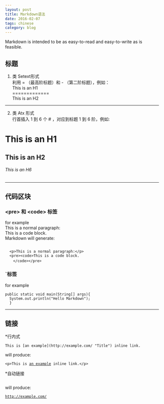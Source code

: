```yaml
---
layout: post
title: Markdown语法
date: 2016-02-07
tags: chinese
category: blog
---
```


Markdown is intended to be as easy-to-read and easy-to-write as is feasible.

标题
-----------

1.  类 Setext形式  
利用 = （最高阶标题）和 - （第二阶标题），例如：  
  This is an H1  
  =============  
  This is an H2  
  -------------  
2.  类 Atx 形式  
行首插入 1 到 6 个 # ，对应到标题 1 到 6 阶，例如:  
  # This is an H1  
  ## This is an H2  
  ###### This is an H6  

- - -  

代码区块
---------

### &lt;pre> 和 &lt;code> 标签  
  for example  
  This is a normal paragraph:  
  This is a code block.  
  Markdown will generate: 
  <pre><code>
  &lt;p>This is a normal paragraph:&lt;/p>  
  &lt;pre>&lt;code>This is a code block.  
　  &lt;/code>&lt;/pre></code></pre>  
  
### `标签  
  for example
  <pre><code>public static void main(String[] args){
  System.out.println("Hello Markdown");
  }</code></pre>  
  
- - -  

链接
----
  *行内式

  <pre><code>This is [an example](http://example.com/ "Title") inline link.</code></pre>

  will produce:

  <pre><code>&lt;p>This is <a href="http://example.com/" title="Title">an example</a> inline link.&lt;/p></code></pre>

  *自动链接
  <pre><code><http://example.com/></code></pre>

  will produce:

  <pre><code><a href="http://example.com/">http://example.com/</a></code></pre>
